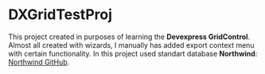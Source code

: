 # DXGridTestProj
This project created in purposes of learning the **Devexpress GridControl**. Almost all created with wizards, I manually has added export context menu with certain functionality.
In this project used standart database **Northwind**: [Northwind GitHub](https://github.com/Microsoft/sql-server-samples/tree/master/samples/databases/northwind-pubs).

